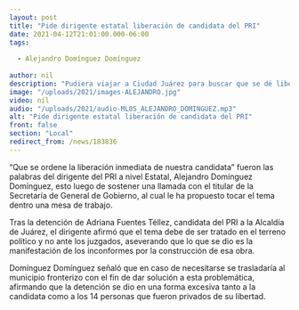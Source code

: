 ```yaml
---
layout: post
title: "Pide dirigente estatal liberación de candidata del PRI"
date: 2021-04-12T21:01:00.000-06:00
tags:
  
  - Alejandro Domínguez Domínguez
  
author: nil
description: "Pudiera viajar a Ciudad Juárez para buscar que se dé libertad a la abanderada."
image: "/uploads/2021/images-ALEJANDRO.jpg"
video: nil
audio: "/uploads/2021/audio-ML05_ALEJANDRO_DOMINGUEZ.mp3"
alt: "Pide dirigente estatal liberación de candidata del PRI"
front: false
section: "Local"
redirect_from: /news/183836
---
```


“Que se ordene la liberación inmediata de nuestra candidata” fueron las palabras del dirigente del PRI a nivel Estatal, Alejandro Domínguez Domínguez, esto luego de sostener una llamada con el titular de la Secretaría de General de Gobierno, al cual le ha propuesto tocar el tema dentro una mesa de trabajo.

Tras la detención de Adriana Fuentes Téllez, candidata del PRI a la Alcaldía de Juárez, el dirigente afirmó que el tema debe de ser tratado en el terreno político y no ante los juzgados, aseverando que lo que se dio es la manifestación de los inconformes por la construcción de esa obra.

Domínguez Domínguez señaló que en caso de necesitarse se trasladaría al municipio fronterizo con el fin de dar solución a esta problemática, afirmando que la detención se dio en una forma excesiva tanto a la candidata como a los 14 personas que fueron privados de su libertad.
